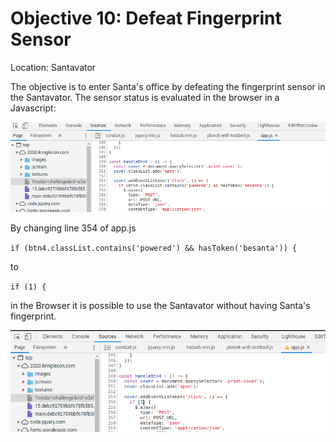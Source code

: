 # Objective 10: Defeat Fingerprint Sensor
Location: Santavator

The objective is to enter Santa's office by defeating the fingerprint sensor in the Santavator.
The sensor status is evaluated in the browser in a Javascript:

![pre-change](https://github.com/joergschwarzwaelder/hhc2020/blob/master/Objective-10/pre-change.png)

By changing line 354 of app.js 

`if (btn4.classList.contains('powered') && hasToken('besanta')) {
`

to

`if (1) {
`

in the Browser it is possible to use the Santavator without having Santa's fingerprint.

![post-change](https://github.com/joergschwarzwaelder/hhc2020/blob/master/Objective-10/post-change.png)
<!--stackedit_data:
eyJoaXN0b3J5IjpbMjA4MTU4OTYxMCwtMTg0MTkyNjM3MCw4NT
g1NDY4ODEsLTE3NDk4OTY2N119
-->